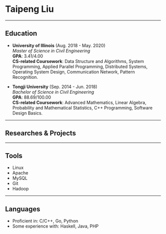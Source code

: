 # Taipeng Liu

---

## Education

* **University of Illinois** (Aug. 2018 - May. 2020) <br>
*Master of Science in Civil Engineering*<br>
**GPA**: 3.41/4.00<br>
**CS-related Coursework**: Data Structure and Algorithms, System Programming, Applied Parallel Programming, Distributed Systems, Operating System Design, Communication Network, Pattern Recognition.

* **Tongji University** (Sep. 2014 - Jun. 2018) <br>
*Bachelor of Science in Civil Engineering*<br>
**GPA**: 88.69/100.00 <br>
**CS-related Coursework**: Advanced Mathematics, Linear Algebra, Probability and Mathematical Statistics, C++ Programming, Software Design Basics.

---
## Researches & Projects


---
## Tools

* Linux
* Apache
* MySQL
* Git
* Hadoop

---
## Languages

* Proficient in: C/C++, Go, Python
* Some experience with: Haskell, Java, PHP